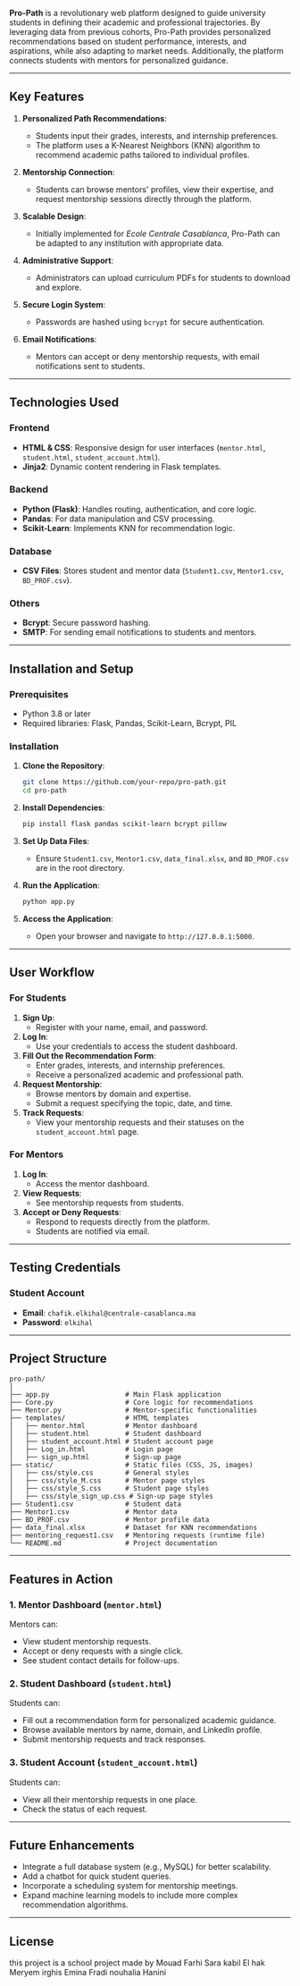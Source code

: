 


**Pro-Path** is a revolutionary web platform designed to guide university students in defining their academic and professional trajectories. By leveraging data from previous cohorts, Pro-Path provides personalized recommendations based on student performance, interests, and aspirations, while also adapting to market needs. Additionally, the platform connects students with mentors for personalized guidance.

---

## Key Features

1. **Personalized Path Recommendations**:
   - Students input their grades, interests, and internship preferences.
   - The platform uses a K-Nearest Neighbors (KNN) algorithm to recommend academic paths tailored to individual profiles.

2. **Mentorship Connection**:
   - Students can browse mentors' profiles, view their expertise, and request mentorship sessions directly through the platform.

3. **Scalable Design**:
   - Initially implemented for *Ecole Centrale Casablanca*, Pro-Path can be adapted to any institution with appropriate data.

4. **Administrative Support**:
   - Administrators can upload curriculum PDFs for students to download and explore.

5. **Secure Login System**:
   - Passwords are hashed using `bcrypt` for secure authentication.

6. **Email Notifications**:
   - Mentors can accept or deny mentorship requests, with email notifications sent to students.

---

## Technologies Used

### Frontend
- **HTML & CSS**: Responsive design for user interfaces (`mentor.html`, `student.html`, `student_account.html`).
- **Jinja2**: Dynamic content rendering in Flask templates.

### Backend
- **Python (Flask)**: Handles routing, authentication, and core logic.
- **Pandas**: For data manipulation and CSV processing.
- **Scikit-Learn**: Implements KNN for recommendation logic.

### Database
- **CSV Files**: Stores student and mentor data (`Student1.csv`, `Mentor1.csv`, `BD_PROF.csv`).

### Others
- **Bcrypt**: Secure password hashing.
- **SMTP**: For sending email notifications to students and mentors.

---

## Installation and Setup

### Prerequisites
- Python 3.8 or later
- Required libraries: Flask, Pandas, Scikit-Learn, Bcrypt, PIL

### Installation
1. **Clone the Repository**:
   ```bash
   git clone https://github.com/your-repo/pro-path.git
   cd pro-path
   ```

2. **Install Dependencies**:
   ```bash
   pip install flask pandas scikit-learn bcrypt pillow
   ```

3. **Set Up Data Files**:
   - Ensure `Student1.csv`, `Mentor1.csv`, `data_final.xlsx`, and `BD_PROF.csv` are in the root directory.

4. **Run the Application**:
   ```bash
   python app.py
   ```

5. **Access the Application**:
   - Open your browser and navigate to `http://127.0.0.1:5000`.

---

## User Workflow

### For Students
1. **Sign Up**:
   - Register with your name, email, and password.
2. **Log In**:
   - Use your credentials to access the student dashboard.
3. **Fill Out the Recommendation Form**:
   - Enter grades, interests, and internship preferences.
   - Receive a personalized academic and professional path.
4. **Request Mentorship**:
   - Browse mentors by domain and expertise.
   - Submit a request specifying the topic, date, and time.
5. **Track Requests**:
   - View your mentorship requests and their statuses on the `student_account.html` page.

### For Mentors
1. **Log In**:
   - Access the mentor dashboard.
2. **View Requests**:
   - See mentorship requests from students.
3. **Accept or Deny Requests**:
   - Respond to requests directly from the platform.
   - Students are notified via email.

---

## Testing Credentials

### Student Account
- **Email**: `chafik.elkihal@centrale-casablanca.ma`
- **Password**: `elkihal`

---

## Project Structure

```
pro-path/
│
├── app.py                   # Main Flask application
├── Core.py                  # Core logic for recommendations
├── Mentor.py                # Mentor-specific functionalities
├── templates/               # HTML templates
│   ├── mentor.html          # Mentor dashboard
│   ├── student.html         # Student dashboard
│   ├── student_account.html # Student account page
│   ├── Log_in.html          # Login page
│   ├── sign_up.html         # Sign-up page
├── static/                  # Static files (CSS, JS, images)
│   ├── css/style.css        # General styles
│   ├── css/style_M.css      # Mentor page styles
│   ├── css/style_S.css      # Student page styles
│   ├── css/style_sign_up.css # Sign-up page styles
├── Student1.csv             # Student data
├── Mentor1.csv              # Mentor data
├── BD_PROF.csv              # Mentor profile data
├── data_final.xlsx          # Dataset for KNN recommendations
├── mentoring_request1.csv   # Mentoring requests (runtime file)
└── README.md                # Project documentation
```

---

## Features in Action

### 1. **Mentor Dashboard (`mentor.html`)**
Mentors can:
- View student mentorship requests.
- Accept or deny requests with a single click.
- See student contact details for follow-ups.

### 2. **Student Dashboard (`student.html`)**
Students can:
- Fill out a recommendation form for personalized academic guidance.
- Browse available mentors by name, domain, and LinkedIn profile.
- Submit mentorship requests and track responses.

### 3. **Student Account (`student_account.html`)**
Students can:
- View all their mentorship requests in one place.
- Check the status of each request.

---

## Future Enhancements

- Integrate a full database system (e.g., MySQL) for better scalability.
- Add a chatbot for quick student queries.
- Incorporate a scheduling system for mentorship meetings.
- Expand machine learning models to include more complex recommendation algorithms.

---

## License

this project is a school project made by
Mouad Farhi 
Sara kabil El hak 
Meryem irghis 
Emina Fradi 
nouhalia Hanini
